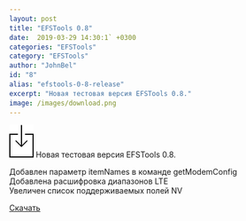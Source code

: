 ```yaml
---
layout: post
title: "EFSTools 0.8"
date:  2019-03-29 14:30:1` +0300
categories: "EFSTools"
category: "EFSTools"
author: "JohnBel"
id: "8"
alias: "efstools-0-8-release"
excerpt: "Новая тестовая версия EFSTools 0.8."
image: /images/download.png
---
```

<img src="/images/download.png" />
Новая тестовая версия EFSTools 0.8. <br />

Добавлен параметр itemNames в команде getModemConfig<br />
Добавлена расшифровка диапазонов LTE<br />
Увеличен список поддерживаемых полей NV<br />

<a href="https://github.com/JohnBel/EfsTools/archive/0.8.zip">Скачать</a>
